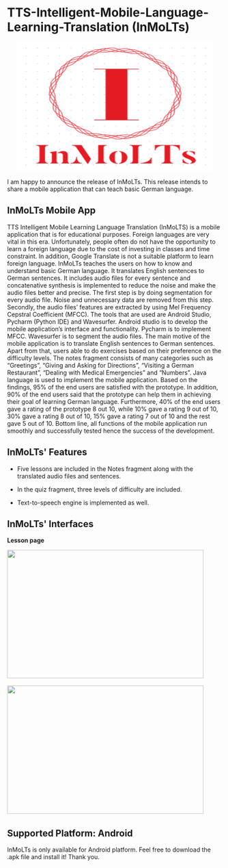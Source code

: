 # TTS-Intelligent-Mobile-Language-Learning-Translation (InMoLTs)

<p align="center">
  <img width="460" height="300" src="https://github.com/asyrafjamil/TTS-Intelligent-Mobile-Language-Learning-Translation/blob/master/inmolts.png">
</p>

I am happy to announce the release of InMoLTs. This release intends to share a mobile application that can teach basic German language.

## InMoLTs Mobile App

TTS Intelligent Mobile Learning Language Translation (InMoLTS) is a mobile application that is for educational purposes. Foreign languages are very vital in this era. Unfortunately, people often do not have the opportunity to learn a foreign language due to the cost of investing in classes and time constraint. In addition, Google Translate is not a suitable platform to learn foreign language. InMoLTs teaches the users on how to know and understand basic German language. It translates English sentences to German sentences. It includes audio files for every sentence and concatenative synthesis is implemented to reduce the noise and make the audio files better and precise. The first step is by doing segmentation for every audio file. Noise and unnecessary data are removed from this step. Secondly, the audio files’ features are extracted by using Mel Frequency Cepstral Coefficient (MFCC). The tools that are used are Android Studio, Pycharm (Python IDE) and Wavesurfer. Android studio is to develop the mobile application’s interface and functionality. Pycharm is to implement MFCC. Wavesurfer is to segment the audio files. The main motive of the mobile application is to translate English sentences to German sentences. Apart from that, users able to do exercises based on their preference on the difficulty levels. The notes fragment consists of many categories such as “Greetings”, “Giving and Asking for Directions”, “Visiting a German Restaurant”, “Dealing with Medical Emergencies” and “Numbers”. Java language is used to implement the mobile application. Based on the findings, 95% of the end users are satisfied with the prototype. In addition, 90% of the end users said that the prototype can help them in achieving their goal of learning German language. Furthermore, 40% of the end users gave a rating of the prototype 8 out 10, while 10% gave a rating 9 out of 10, 30% gave a rating 8 out of 10, 15% gave a rating 7 out of 10 and the rest gave 5 out of 10. Bottom line, all functions of the mobile application run smoothly and successfully tested hence the success of the development. 

## InMoLTs' Features

* Five lessons are included in the Notes fragment along with the translated audio files and sentences.

* In the quiz fragment, three levels of difficulty are included. 

* Text-to-speech engine is implemented as well.

## InMoLTs' Interfaces

**Lesson page**
<p>
  <img width="460" height="300" src="https://github.com/asyrafjamil/TTS-Intelligent-Mobile-Language-Learning-Translation/blob/master/notes.png">
</p>

<p>
  <img width="460" height="300" src="https://github.com/asyrafjamil/TTS-Intelligent-Mobile-Language-Learning-Translation/blob/master/lesson.png">
</p>



## Supported Platform: Android

InMoLTs is only available for Android platform. Feel free to download the .apk file and install it! Thank you.



